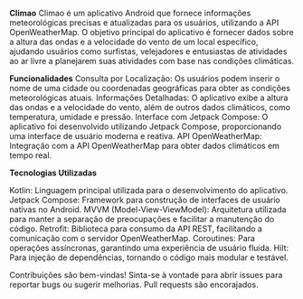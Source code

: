 **Climao**
Climao é um aplicativo Android que fornece informações meteorológicas precisas e atualizadas para os usuários, utilizando a API OpenWeatherMap. O objetivo principal do aplicativo é fornecer dados sobre a altura das ondas e a velocidade do vento de um local específico, ajudando usuários como surfistas, velejadores e entusiastas de atividades ao ar livre a planejarem suas atividades com base nas condições climáticas.

**Funcionalidades**
Consulta por Localização: Os usuários podem inserir o nome de uma cidade ou coordenadas geográficas para obter as condições meteorológicas atuais.
Informações Detalhadas: O aplicativo exibe a altura das ondas e a velocidade do vento, além de outros dados climáticos, como temperatura, umidade e pressão.
Interface com Jetpack Compose: O aplicativo foi desenvolvido utilizando Jetpack Compose, proporcionando uma interface de usuário moderna e reativa.
API OpenWeatherMap: Integração com a API OpenWeatherMap para obter dados climáticos em tempo real.

**Tecnologias Utilizadas**

Kotlin: Linguagem principal utilizada para o desenvolvimento do aplicativo.
Jetpack Compose: Framework para construção de interfaces de usuário nativas no Android.
MVVM (Model-View-ViewModel): Arquitetura utilizada para manter a separação de preocupações e facilitar a manutenção do código.
Retrofit: Biblioteca para consumo da API REST, facilitando a comunicação com o servidor OpenWeatherMap.
Coroutines: Para operações assíncronas, garantindo uma experiência de usuário fluida.
Hilt: Para injeção de dependências, tornando o código mais modular e testável.

Contribuições são bem-vindas! Sinta-se à vontade para abrir issues para reportar bugs ou sugerir melhorias. Pull requests são encorajados.
